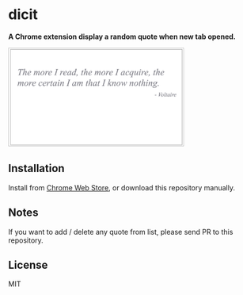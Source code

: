 # dicit

**A Chrome extension display a random quote when new tab opened.**

<img src="https://github.com/saiidalhalawi/dicit/blob/caption-placement/images/main_cap.png" alt="Caption" style="width: 70%; border: 1px solid #c5c5c5;"/>

## Installation

Install from [Chrome Web Store](https://chrome.google.com/webstore/detail/dicit/ccbcfjfimkpjeacionkhijglhijdbiba?hl=ja&gl=JP), or download this repository manually.

## Notes

If you want to add / delete any quote from list, please send PR to this repository.

## License

MIT
